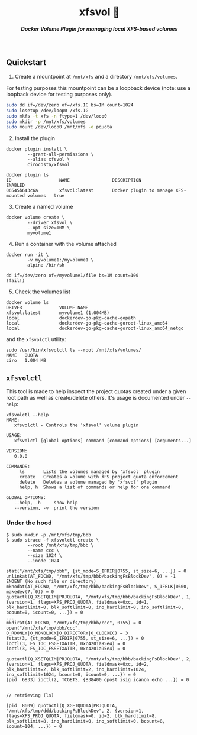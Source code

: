 <h1 align="center">xfsvol 📂  </h1>

<h5 align="center">Docker Volume Plugin for managing local XFS-based volumes</h5>

<br/>

## Quickstart

1. Create a mountpoint at `/mnt/xfs` and a directory `/mnt/xfs/volumes`. 

For testing purposes this mountpoint can be a loopback device (note: use a loopback device for testing purposes only).

```sh
sudo dd if=/dev/zero of=/xfs.1G bs=1M count=1024
sudo losetup /dev/loop0 /xfs.1G
sudo mkfs -t xfs -n ftype=1 /dev/loop0
sudo mkdir -p /mnt/xfs/volumes
sudo mount /dev/loop0 /mnt/xfs -o pquota
```

2. Install the plugin

```
docker plugin install \
        --grant-all-permissions \
        --alias xfsvol \
        cirocosta/xfsvol

docker plugin ls
ID                  NAME                DESCRIPTION                                   ENABLED
06545b643c6a        xfsvol:latest       Docker plugin to manage XFS-mounted volumes   true
```

3. Create a named volume

```
docker volume create \
        --driver xfsvol \
        --opt size=10M \
        myvolume1
```

4. Run a container with the volume attached

```
docker run -it \
        -v myvolume1:/myvolume1 \
        alpine /bin/sh

dd if=/dev/zero of=/myvolume1/file bs=1M count=100
(fail!)
```

5. Check the volumes list

```
docker volume ls
DRIVER              VOLUME NAME
xfsvol:latest       myvolume1 (1.004MB)
local               dockerdev-go-pkg-cache-gopath
local               dockerdev-go-pkg-cache-goroot-linux_amd64
local               dockerdev-go-pkg-cache-goroot-linux_amd64_netgo
```

and the `xfsvolctl` utility:

```
sudo /usr/bin/xfsvolctl ls --root /mnt/xfs/volumes/
NAME   QUOTA
ciro   1.004 MB
```

## `xfsvolctl`

This tool is made to help inspect the project quotas created under a given root path as well as create/delete others. It's usage is documented under `--help`:

```
xfsvolctl --help
NAME:
   xfsvolctl - Controls the 'xfsvol' volume plugin

USAGE:
   xfsvolctl [global options] command [command options] [arguments...]

VERSION:
   0.0.0

COMMANDS:
     ls       Lists the volumes managed by 'xfsvol' plugin
     create   Creates a volume with XFS project quota enforcement
     delete   Deletes a volume managed by 'xfsvol' plugin
     help, h  Shows a list of commands or help for one command

GLOBAL OPTIONS:
   --help, -h     show help
   --version, -v  print the version
```

### Under the hood


```
$ sudo mkdir -p /mnt/xfs/tmp/bbb
$ sudo strace -f xfsvolctl create \
        --root /mnt/xfs/tmp/bbb \
        --name ccc \
        --size 1024 \
        --inode 1024

stat("/mnt/xfs/tmp/bbb", {st_mode=S_IFDIR|0755, st_size=6, ...}) = 0
unlinkat(AT_FDCWD, "/mnt/xfs/tmp/bbb/backingFsBlockDev", 0) = -1 ENOENT (No such file or directory)
mknodat(AT_FDCWD, "/mnt/xfs/tmp/bbb/backingFsBlockDev", S_IFBLK|0600, makedev(7, 0)) = 0
quotactl(Q_XSETQLIM|PRJQUOTA, "/mnt/xfs/tmp/bbb/backingFsBlockDev", 1, {version=1, flags=XFS_PROJ_QUOTA, fieldmask=0xc, id=1, blk_hardlimit=0, blk_softlimit=0, ino_hardlimit=0, ino_softlimit=0, bcount=0, icount=0, ...}) = 0
...
mkdirat(AT_FDCWD, "/mnt/xfs/tmp/bbb/ccc", 0755) = 0
open("/mnt/xfs/tmp/bbb/ccc", O_RDONLY|O_NONBLOCK|O_DIRECTORY|O_CLOEXEC) = 3
fstat(3, {st_mode=S_IFDIR|0755, st_size=6, ...}) = 0
ioctl(3, FS_IOC_FSGETXATTR, 0xc4201a95e4) = 0
ioctl(3, FS_IOC_FSSETXATTR, 0xc4201a95e4) = 0

quotactl(Q_XSETQLIM|PRJQUOTA, "/mnt/xfs/tmp/bbb/backingFsBlockDev", 2, {version=1, flags=XFS_PROJ_QUOTA, fieldmask=0xc, id=2, blk_hardlimit=2, blk_softlimit=2, ino_hardlimit=1024, ino_softlimit=1024, bcount=0, icount=0, ...}) = 0
[pid  6833] ioctl(2, TCGETS, {B38400 opost isig icanon echo ...}) = 0


// retrieving (ls)

[pid  8609] quotactl(Q_XGETQUOTA|PRJQUOTA, "/mnt/xfs/tmp/ddd/backingFsBlockDev", 2, {version=1, flags=XFS_PROJ_QUOTA, fieldmask=0, id=2, blk_hardlimit=8, blk_softlimit=8, ino_hardlimit=0, ino_softlimit=0, bcount=8, icount=104, ...}) = 0


```

